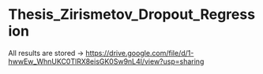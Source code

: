 # Thesis_Zirismetov_Dropout_Regression
All results are stored -> 
https://drive.google.com/file/d/1-hwwEw_WhnUKC0TlRX8eisGK0Sw9nL4l/view?usp=sharing
